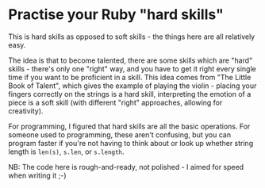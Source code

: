 # Practise your Ruby "hard skills"

This is hard skills as opposed to soft skills - the things here are all relatively easy.

The idea is that to become talented, there are some skills which are "hard" skills - there's only one "right" way, and you have to get it right every single time if you want to be proficient in a skill.  This idea comes from "The Little Book of Talent", which gives the example of playing the violin - placing your fingers correctly on the strings is a hard skill, interpreting the emotion of a piece is a soft skill (with different "right" approaches, allowing for creativity).

For programming, I figured that hard skills are all the basic operations.  For someone used to programming, these aren't confusing, but you can program faster if you're not having to think about or look up whether string length is `len(s)`, `s.len`, or `s.length`.

NB: The code here is rough-and-ready, not polished - I aimed for speed when writing it ;-)
